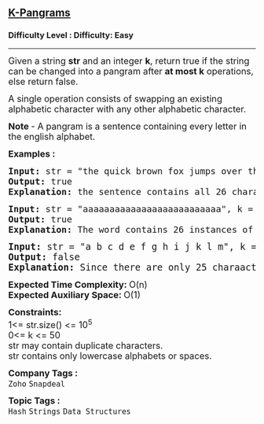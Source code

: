 <h2><a href="https://www.geeksforgeeks.org/problems/k-pangrams0909/1">K-Pangrams</a></h2><h3>Difficulty Level : Difficulty: Easy</h3><hr><div class="problems_problem_content__Xm_eO"><p><span style="font-size: 18px;">Given a string <strong>str</strong> and an integer <strong>k</strong>, return true if the string can be changed into a pangram after <strong>at most k</strong> operations, else return false.</span></p>
<p><span style="font-size: 18px;">A single operation consists of swapping an existing alphabetic character with any other alphabetic character.</span></p>
<p><span style="font-size: 18px;"><strong>Note </strong>-&nbsp;</span><span style="font-size: 18px;">A pangram is a sentence containing every letter in the english alphabet.</span></p>
<p><strong><span style="font-size: 18px;">Examples :</span></strong></p>
<pre><span style="font-size: 18px;"><strong>Input: </strong>str = "the quick brown fox jumps over the lazy dog", k = 0
<strong>Output: </strong>true
<strong>Explanation:</strong> the sentence contains all 26 characters and is already a pangram.</span></pre>
<pre><strong style="font-size: 18px;">Input:</strong><span style="font-size: 18px;"> str = "aaaaaaaaaaaaaaaaaaaaaaaaaa", k = 25&nbsp;<br></span><strong style="font-size: 18px;">Output:</strong><span style="font-size: 18px;"> true<br></span><strong style="font-size: 18px;">Explanation:&nbsp;</strong><span style="font-size: 18px;">The word contains 26 instances of 'a'. Since only 25 operations are allowed. We can keep 1 instance and change all others to make str a pangram.<br></span></pre>
<pre><span style="font-size: 14pt;"><strong>Input:</strong> str = "a b c d e f g h i j k l m", k = 20</span><br><span style="font-size: 14pt;"><strong>Output:</strong> false<br><strong>Explanation: </strong>Since there are only 25 charaacters only in this case, so no amount of swapping we can have panagram here.</span></pre>
<p><span style="font-size: 18px;"><strong>Expected Time Complexity:&nbsp;</strong>O(n)<br><strong>Expected Auxiliary Space:&nbsp;</strong>O(1)&nbsp;&nbsp;</span></p>
<p><span style="font-size: 18px;"><strong>Constraints:</strong><br>1&lt;= str.size() &lt;= 10<sup>5</sup><br>0&lt;= k &lt;= 50<br>str may contain duplicate characters.<br>str contains only lowercase alphabets or spaces.</span></p></div><p><span style=font-size:18px><strong>Company Tags : </strong><br><code>Zoho</code>&nbsp;<code>Snapdeal</code>&nbsp;<br><p><span style=font-size:18px><strong>Topic Tags : </strong><br><code>Hash</code>&nbsp;<code>Strings</code>&nbsp;<code>Data Structures</code>&nbsp;